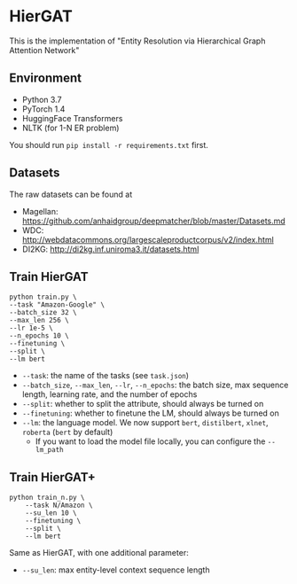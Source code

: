 # HierGAT

This is the implementation of "Entity Resolution via Hierarchical Graph Attention Network"

## Environment

* Python 3.7
* PyTorch 1.4
* HuggingFace Transformers
* NLTK (for 1-N ER problem)

You should run `pip install -r requirements.txt` first.

## Datasets

The raw datasets can be found at

* Magellan: https://github.com/anhaidgroup/deepmatcher/blob/master/Datasets.md
* WDC: http://webdatacommons.org/largescaleproductcorpus/v2/index.html
* DI2KG: http://di2kg.inf.uniroma3.it/datasets.html

## Train HierGAT

<!-- ```
python train.py \ 
	--task Amazon \
	--batch_size 32 \
	--max_len 256 \
	--lr 1e-5 \
	--n_epochs 10 \
	--finetuning \
	--split \
	--lm bert
``` -->

```
python train.py \ 
--task "Amazon-Google" \
--batch_size 32 \
--max_len 256 \
--lr 1e-5 \
--n_epochs 10 \
--finetuning \
--split \
--lm bert
```

- `--task`: the name of the tasks (see `task.json`)
- `--batch_size`, `--max_len`, `--lr`, `--n_epochs`: the batch size, max sequence length, learning rate, and the number of epochs
- `--split`: whether to split the attribute, should always be turned on
- `--finetuning`: whether to finetune the LM, should always be turned on
- `--lm`: the language model. We now support `bert`, `distilbert`, `xlnet`, `roberta` (`bert` by default)
  - If you want to load the model file locally, you can configure the `--lm_path`

##  Train HierGAT+

```
python train_n.py \ 
	--task N/Amazon \
	--su_len 10 \
	--finetuning \
	--split \
	--lm bert
```

Same as HierGAT, with one additional parameter:

* `--su_len`: max entity-level context sequence length